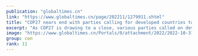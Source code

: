 ```yaml
---
publication: "globaltimes.cn"
link: "https://www.globaltimes.cn/page/202211/1279911.shtml"
title: "COP27 nears end with parties calling for developed countries to fulfill their finance pledge"
excerpt: "As COP27 is drawing to a close, various parties called on developed countries to fulfill their pledge of providing $100 billion per year for developing countries to tackle climate damage, however, som"
image: "https://www.globaltimes.cn/Portals/0/attachment/2022/2022-10-31/4f2912f8-a1c0-4d3f-9265-2a70b7a64585_s.jpeg"
group: con
rank: 11
---
```

